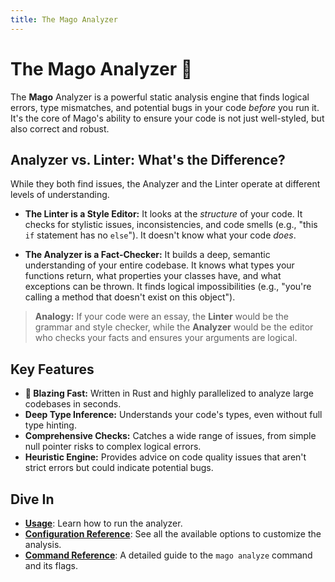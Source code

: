 ```yaml
---
title: The Mago Analyzer
---
```


# The Mago Analyzer 🔬

The **Mago** Analyzer is a powerful static analysis engine that finds logical errors, type mismatches, and potential bugs in your code _before_ you run it. It's the core of Mago's ability to ensure your code is not just well-styled, but also correct and robust.

## Analyzer vs. Linter: What's the Difference?

While they both find issues, the Analyzer and the Linter operate at different levels of understanding.

- **The Linter is a Style Editor:** It looks at the _structure_ of your code. It checks for stylistic issues, inconsistencies, and code smells (e.g., "this `if` statement has no `else`"). It doesn't know what your code _does_.

- **The Analyzer is a Fact-Checker:** It builds a deep, semantic understanding of your entire codebase. It knows what types your functions return, what properties your classes have, and what exceptions can be thrown. It finds logical impossibilities (e.g., "you're calling a method that doesn't exist on this object").

> **Analogy:** If your code were an essay, the **Linter** would be the grammar and style checker, while the **Analyzer** would be the editor who checks your facts and ensures your arguments are logical.

## Key Features

- **🚀 Blazing Fast:** Written in Rust and highly parallelized to analyze large codebases in seconds.
- **Deep Type Inference:** Understands your code's types, even without full type hinting.
- **Comprehensive Checks:** Catches a wide range of issues, from simple null pointer risks to complex logical errors.
- **Heuristic Engine:** Provides advice on code quality issues that aren't strict errors but could indicate potential bugs.

## Dive In

- **[Usage](./usage.md)**: Learn how to run the analyzer.
- **[Configuration Reference](./configuration-reference.md)**: See all the available options to customize the analysis.
- **[Command Reference](./command-reference.md)**: A detailed guide to the `mago analyze` command and its flags.
